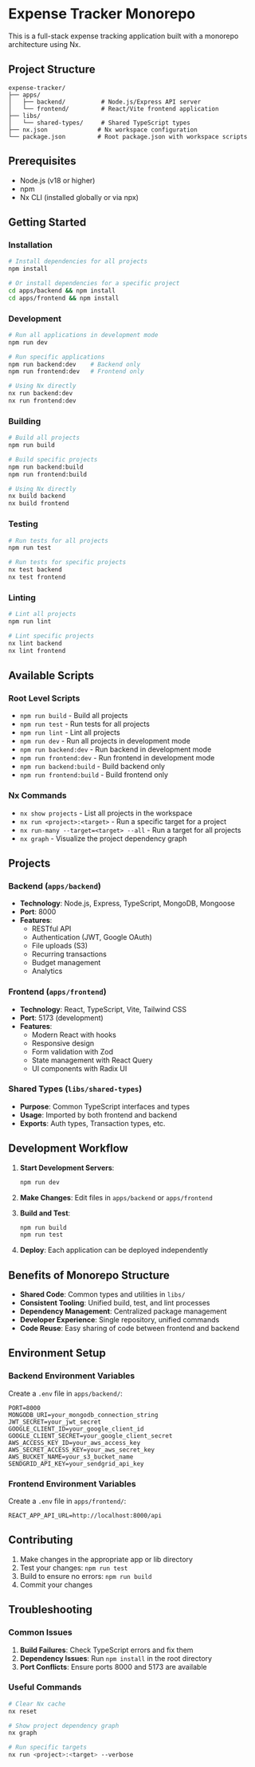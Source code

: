 # Expense Tracker Monorepo

This is a full-stack expense tracking application built with a monorepo architecture using Nx.

## Project Structure

```
expense-tracker/
├── apps/
│   ├── backend/          # Node.js/Express API server
│   └── frontend/         # React/Vite frontend application
├── libs/
│   └── shared-types/     # Shared TypeScript types
├── nx.json              # Nx workspace configuration
└── package.json         # Root package.json with workspace scripts
```

## Prerequisites

-   Node.js (v18 or higher)
-   npm
-   Nx CLI (installed globally or via npx)

## Getting Started

### Installation

```bash
# Install dependencies for all projects
npm install

# Or install dependencies for a specific project
cd apps/backend && npm install
cd apps/frontend && npm install
```

### Development

```bash
# Run all applications in development mode
npm run dev

# Run specific applications
npm run backend:dev    # Backend only
npm run frontend:dev   # Frontend only

# Using Nx directly
nx run backend:dev
nx run frontend:dev
```

### Building

```bash
# Build all projects
npm run build

# Build specific projects
npm run backend:build
npm run frontend:build

# Using Nx directly
nx build backend
nx build frontend
```

### Testing

```bash
# Run tests for all projects
npm run test

# Run tests for specific projects
nx test backend
nx test frontend
```

### Linting

```bash
# Lint all projects
npm run lint

# Lint specific projects
nx lint backend
nx lint frontend
```

## Available Scripts

### Root Level Scripts

-   `npm run build` - Build all projects
-   `npm run test` - Run tests for all projects
-   `npm run lint` - Lint all projects
-   `npm run dev` - Run all projects in development mode
-   `npm run backend:dev` - Run backend in development mode
-   `npm run frontend:dev` - Run frontend in development mode
-   `npm run backend:build` - Build backend only
-   `npm run frontend:build` - Build frontend only

### Nx Commands

-   `nx show projects` - List all projects in the workspace
-   `nx run <project>:<target>` - Run a specific target for a project
-   `nx run-many --target=<target> --all` - Run a target for all projects
-   `nx graph` - Visualize the project dependency graph

## Projects

### Backend (`apps/backend`)

-   **Technology**: Node.js, Express, TypeScript, MongoDB, Mongoose
-   **Port**: 8000
-   **Features**:
    -   RESTful API
    -   Authentication (JWT, Google OAuth)
    -   File uploads (S3)
    -   Recurring transactions
    -   Budget management
    -   Analytics

### Frontend (`apps/frontend`)

-   **Technology**: React, TypeScript, Vite, Tailwind CSS
-   **Port**: 5173 (development)
-   **Features**:
    -   Modern React with hooks
    -   Responsive design
    -   Form validation with Zod
    -   State management with React Query
    -   UI components with Radix UI

### Shared Types (`libs/shared-types`)

-   **Purpose**: Common TypeScript interfaces and types
-   **Usage**: Imported by both frontend and backend
-   **Exports**: Auth types, Transaction types, etc.

## Development Workflow

1. **Start Development Servers**:

    ```bash
    npm run dev
    ```

2. **Make Changes**: Edit files in `apps/backend` or `apps/frontend`

3. **Build and Test**:

    ```bash
    npm run build
    npm run test
    ```

4. **Deploy**: Each application can be deployed independently

## Benefits of Monorepo Structure

-   **Shared Code**: Common types and utilities in `libs/`
-   **Consistent Tooling**: Unified build, test, and lint processes
-   **Dependency Management**: Centralized package management
-   **Developer Experience**: Single repository, unified commands
-   **Code Reuse**: Easy sharing of code between frontend and backend

## Environment Setup

### Backend Environment Variables

Create a `.env` file in `apps/backend/`:

```env
PORT=8000
MONGODB_URI=your_mongodb_connection_string
JWT_SECRET=your_jwt_secret
GOOGLE_CLIENT_ID=your_google_client_id
GOOGLE_CLIENT_SECRET=your_google_client_secret
AWS_ACCESS_KEY_ID=your_aws_access_key
AWS_SECRET_ACCESS_KEY=your_aws_secret_key
AWS_BUCKET_NAME=your_s3_bucket_name
SENDGRID_API_KEY=your_sendgrid_api_key
```

### Frontend Environment Variables

Create a `.env` file in `apps/frontend/`:

```env
REACT_APP_API_URL=http://localhost:8000/api
```

## Contributing

1. Make changes in the appropriate app or lib directory
2. Test your changes: `npm run test`
3. Build to ensure no errors: `npm run build`
4. Commit your changes

## Troubleshooting

### Common Issues

1. **Build Failures**: Check TypeScript errors and fix them
2. **Dependency Issues**: Run `npm install` in the root directory
3. **Port Conflicts**: Ensure ports 8000 and 5173 are available

### Useful Commands

```bash
# Clear Nx cache
nx reset

# Show project dependency graph
nx graph

# Run specific targets
nx run <project>:<target> --verbose
```
